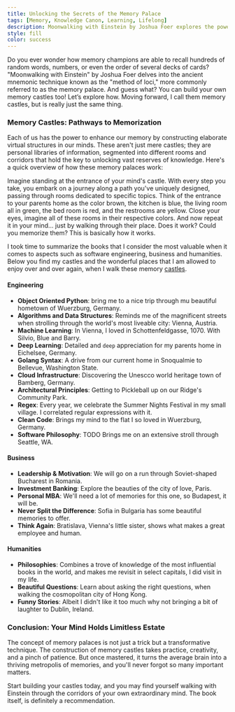 ```yaml
---
title: Unlocking the Secrets of the Memory Palace
tags: [Memory, Knowledge Canon, Learning, Lifelong]
description: Moonwalking with Einstein by Joshua Foer explores the powerful mnemonic device known as the method of loci or the memory palace technique. 
style: fill
color: success
---
```


Do you ever wonder how memory champions are able to recall hundreds of random words, numbers, or even the order of several decks of cards? "Moonwalking with Einstein" by Joshua Foer delves into the ancient mnemonic technique known as the "method of loci," more commonly referred to as the memory palace. And guess what? You can build your own memory castles too! Let’s explore how. Moving forward, I call them memory castles, but is really just the same thing.

### Memory Castles: Pathways to Memorization

Each of us has the power to enhance our memory by constructing elaborate virtual structures in our minds. These aren't just mere castles; they are personal libraries of information, segmented into different rooms and corridors that hold the key to unlocking vast reserves of knowledge. Here's a quick overview of how these memory palaces work:

Imagine standing at the entrance of your mind's castle. With every step you take, you embark on a journey along a path you've uniquely designed, passing through rooms dedicated to specific topics. Think of the entrance to your parents home as the color brown, the kitchen is blue, the living room all in green, the bed room is red, and the restrooms are yellow. Close your eyes, imagine all of these rooms in their respective colors. And now repeat it in your mind... just by walking through their place. Does it work? Could you memorize them? This is basically how it works. 

I took time to summarize the books that I consider the most valuable when it comes to aspects such as software engineering, business and humanities. Below you find my castles and the wonderful places that I am allowed to enjoy over and over again, when I walk these memory [castles](https://www.sebastianduerr.com/pages/castles).

#### Engineering

- **Object Oriented Python**: bring me to a nice trip through mu beautiful hometown of Wuerzburg, Germany.
- **Algorithms and Data Structures**: Reminds me of the magnificent streets when strolling through the world's most liveable city: Vienna, Austria.
- **Machine Learning**: In Vienna, I loved in Schottenfeldgasse, 1070. With Silvio, Blue and Barry.
- **Deep Learning**: Detailed and `deep` appreciation for my parents home in Eichelsee, Germany.
- **Golang Syntax**: A drive from our current home in Snoqualmie to Bellevue, Washington State.
- **Cloud Infrastructure**: Discovering the Unescco world heritage town of Bamberg, Germany.
- **Architectural Principles**: Getting to Pickleball up on our Ridge's Community Park.
- **Regex**: Every year, we celebrate the Summer Nights Festival in my small village. I correlated regular expressions with it.
- **Clean Code**: Brings my mind to the flat I so loved in Wuerzburg, Germany.
- **Software Philosophy**: TODO Brings me on an extensive stroll through Seattle, WA.

#### Business

- **Leadership & Motivation**: We will go on a run through Soviet-shaped Bucharest in Romania.
- **Investment Banking**: Explore the beauties of the city of love, Paris.
- **Personal MBA**: We'll need a lot of memories for this one, so Budapest, it will be.
- **Never Split the Difference**: Sofia in Bulgaria has some beautiful memories to offer.
- **Think Again**: Bratislava, Vienna's little sister, shows what makes a great employee and human.

#### Humanities

- **Philosophies**: Combines a trove of knowledge of the most influential books in the world, and makes me revisit in select capitals, I did visit in my life.
- **Beautiful Questions**: Learn about asking the right questions, when walking the cosmopolitan city of Hong Kong.
- **Funny Stories**: Albeit I didn't like it too much why not bringing a bit of laughter to Dublin, Ireland.

### Conclusion: Your Mind Holds Limitless Estate

The concept of memory palaces is not just a trick but a transformative technique. The construction of memory castles takes practice, creativity, and a pinch of patience. But once mastered, it turns the average brain into a thriving metropolis of memories, and you'll never forgot so many important matters. 

Start building your castles today, and you may find yourself walking with Einstein through the corridors of your own extraordinary mind. The book itself, is definitely a recommendation.